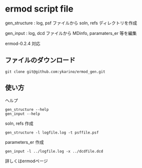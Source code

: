 ermod script file
========================

gen_structure : log, psf ファイルから soln, refs ディレクトリを作成

gen_input     : log, dcd ファイルから MDinfo, paramaters_er 等を編集

ermod-0.2.4 対応

ファイルのダウンロード
----------------------

    git clone git@github.com:ykarino/ermod_gen.git

使い方
--------------------
ヘルプ

    gen_structure --help
	gen_input --help

soln, refs 作成

    gen_structure -l logfile.log -t psffile.psf

parameters_er 作成

    gen_input -l ../logfile.log -x ../dcdfile.dcd


詳しくはermodページ
